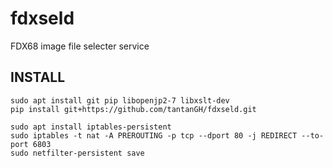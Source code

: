 # fdxseld
FDX68 image file selecter service

## INSTALL

    sudo apt install git pip libopenjp2-7 libxslt-dev
    pip install git+https://github.com/tantanGH/fdxseld.git

    sudo apt install iptables-persistent
    sudo iptables -t nat -A PREROUTING -p tcp --dport 80 -j REDIRECT --to-port 6803
    sudo netfilter-persistent save
